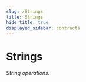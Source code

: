 ```yaml
---
slug: /Strings
title: Strings
hide_title: true
displayed_sidebar: contracts
---
```

# Strings







*String operations.*


